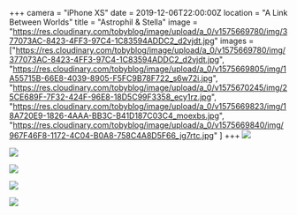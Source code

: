+++
camera = "iPhone XS"
date = 2019-12-06T22:00:00Z
location = "A Link Between Worlds"
title = "Astrophil & Stella"
image = "https://res.cloudinary.com/tobyblog/image/upload/a_0/v1575669780/img/377073AC-8423-4FF3-97C4-1C83594ADDC2_d2vjdt.jpg"
images = ["https://res.cloudinary.com/tobyblog/image/upload/a_0/v1575669780/img/377073AC-8423-4FF3-97C4-1C83594ADDC2_d2vjdt.jpg",
"https://res.cloudinary.com/tobyblog/image/upload/a_0/v1575669805/img/1A55715B-66E8-4039-8905-F5FC9B78F722_s6w72i.jpg",
"https://res.cloudinary.com/tobyblog/image/upload/a_0/v1575670245/img/25CE689F-7F32-424F-96E8-18D5C99F3358_ecy1rz.jpg",
"https://res.cloudinary.com/tobyblog/image/upload/a_0/v1575669823/img/18A720E9-1826-4AAA-BB3C-B41D187C03C4_moexbs.jpg",
"https://res.cloudinary.com/tobyblog/image/upload/a_0/v1575669840/img/967F46F8-1172-4C04-B0A8-758C4A8D5F66_jg7rtc.jpg"
]
+++
![](https://res.cloudinary.com/tobyblog/image/upload/a_0/v1575669780/img/377073AC-8423-4FF3-97C4-1C83594ADDC2_d2vjdt.jpg)
<!--more-->

![](https://res.cloudinary.com/tobyblog/image/upload/a_0/v1575669805/img/1A55715B-66E8-4039-8905-F5FC9B78F722_s6w72i.jpg)

![](https://res.cloudinary.com/tobyblog/image/upload/a_0/v1575670245/img/25CE689F-7F32-424F-96E8-18D5C99F3358_ecy1rz.jpg)

![](https://res.cloudinary.com/tobyblog/image/upload/a_0/v1575669823/img/18A720E9-1826-4AAA-BB3C-B41D187C03C4_moexbs.jpg)

![](https://res.cloudinary.com/tobyblog/image/upload/a_0/v1575669840/img/967F46F8-1172-4C04-B0A8-758C4A8D5F66_jg7rtc.jpg)